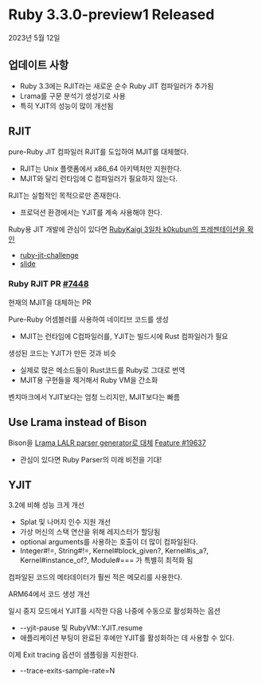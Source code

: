 # Ruby 3.3.0-preview1 Released
2023년 5월 12일

## 업데이트 사항
- Ruby 3.3에는 RJIT라는 새로운 순수 Ruby JIT 컴파일러가 추가됨
- Lrama를 구문 분석기 생성기로 사용
- 특히 YJIT의 성능이 많이 개선됨

## RJIT
pure-Ruby JIT 컴파일러 RJIT를 도입하여 MJIT를 대체했다.
- RJIT는 Unix 플랫폼에서 x86_64 아키텍처만 지원한다.
- MJIT와 달리 런타임에 C 컴파일러가 필요하지 않는다.

RJIT는 실험적인 목적으로만 존재한다.
- 프로덕션 환경에서는 YJIT를 계속 사용해야 한다.

Ruby용 JIT 개발에 관심이 있다면 [RubyKaigi 3일차 k0kubun의 프레젠테이션을 확인](https://rubykaigi.org/2023/presentations/k0kubun.html#day3)
- [ruby-jit-challenge](https://github.com/k0kubun/ruby-jit-challenge)
- [slide](https://speakerdeck.com/k0kubun/rubykaigi-2023)


### Ruby RJIT PR [#7448](https://github.com/ruby/ruby/pull/7448)
현재의 MJIT을 대체하는 PR

Pure-Ruby 어셈블러를 사용하여 네이티브 코드를 생성
- MJIT는 런타임에 C컴파일러를, YJIT는 빌드시에 Rust 컴파일러가 필요

생성된 코드는 YJIT가 만든 것과 비슷
- 실제로 많은 메소드들이 Rust코드를 Ruby로 그대로 번역
- MJIT용 구현들을 제거해서 Ruby VM을 간소화

벤치마크에서 YJIT보다는 엄청 느리지만, MJIT보다는 빠름


## Use Lrama instead of Bison
Bison을 [Lrama LALR parser generator로 대체](https://github.com/yui-knk/lrama) [Feature #19637](https://bugs.ruby-lang.org/issues/19637)
- 관심이 있다면 Ruby Parser의 미래 비전을 기대!

## YJIT
3.2에 비해 성능 크게 개선
- Splat 및 나머지 인수 지원 개선
- 가상 머신의 스택 연산을 위해 레지스터가 할당됨
- optional arguments를 사용하는 호출이 더 많이 컴파일된다.
- Integer#!=, String#!=, Kernel#block_given?, Kernel#is_a?, Kernel#instance_of?, Module#=== 가 특별히 최적화 됨

컴파일된 코드의 메타데이터가 훨씬 적은 메모리를 사용한다.

ARM64에서 코드 생성 개선

일시 중지 모드에서 YJIT를 시작한 다음 나중에 수동으로 활성화하는 옵션
- --yjit-pause 및 RubyVM::YJIT.resume
- 애플리케이션 부팅이 완료된 후에만 YJIT를 활성화하는 데 사용할 수 있다.

이제 Exit tracing 옵션이 샘플링을 지원한다.
- --trace-exits-sample-rate=N


